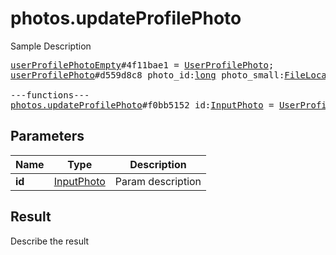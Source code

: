 # photos.updateProfilePhoto

Sample Description

<pre>
<a href="../constructor/userProfilePhotoEmpty">userProfilePhotoEmpty</a>#4f11bae1 = <a href="../type/UserProfilePhoto.md">UserProfilePhoto</a>;
<a href="../constructor/userProfilePhoto">userProfilePhoto</a>#d559d8c8 photo_id:<a href="../type/long.md">long</a> photo_small:<a href="../type/FileLocation.md">FileLocation</a> photo_big:<a href="../type/FileLocation.md">FileLocation</a> = <a href="../type/UserProfilePhoto.md">UserProfilePhoto</a>;

---functions---
<a href="../method/photos.updateProfilePhoto.md">photos.updateProfilePhoto</a>#f0bb5152 id:<a href="../type/InputPhoto.md">InputPhoto</a> = <a href="../type/UserProfilePhoto.md">UserProfilePhoto</a>;
</pre>

## Parameters

| Name | Type | Description |
|------|:----:|-------------|
| **id** | [InputPhoto](../type/InputPhoto.md) | Param description |

## Result

Describe the result


